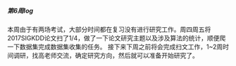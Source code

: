 ##### 第6周log
本周由于有两场考试，大部分时间都在复习没有进行研究工作。周四周五将2017SIGKDD论文扫了1/4，做了一下论文研究主题以及涉及算法的统计，顺便爬一下数据集完成数据集收集的任务。
接下来下周之前将会完成扫文工作，1~2周时间调研，找高老师交流，确定研究方向，然后就可以准备开始研究了。
